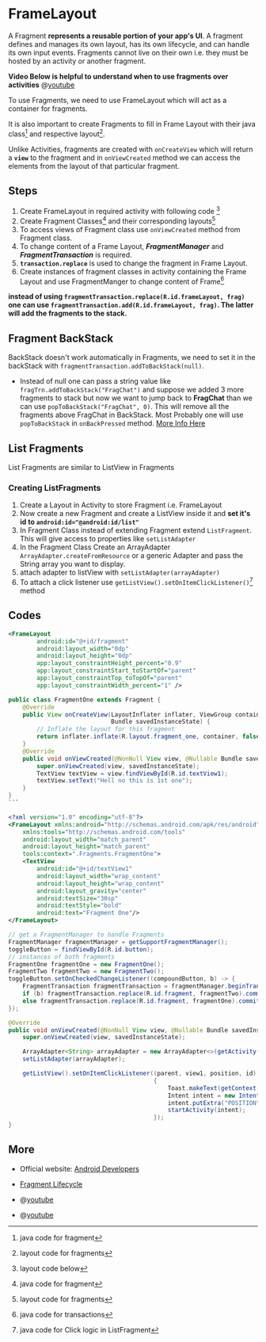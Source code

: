 
# FrameLayout

A Fragment **represents a reusable portion of your app's UI**. A fragment defines and manages its own layout, has its own lifecycle, and can handle its own input events. Fragments cannot live on their own i.e. they must be hosted by an activity or another fragment.



**Video Below is helpful to understand when to use fragments over activities**
@[youtube](RS1IACnZLy4)



To use Fragments, we need to use FrameLayout which will act as a container for fragments.

It is also important to create Fragments to fill in Frame Layout with their java class[^1] and respective layout[^2]. 

Unlike Activities, fragments are created with `onCreateView` which will return a **`view`** to the fragment and in `onViewCreated` method we can access the elements from the layout of that particular fragment.

## Steps

1. Create FrameLayout in required activity with following code [^3]
2. Create Fragment Classes[^1] and their corresponding layouts[^2]
3. To access views of Fragment class use `onViewCreated` method from Fragment class.
4. To change content of a Frame Layout, ***FragmentManager*** and ***FragmentTransaction*** is required.
5. **`transaction.replace`** is used to change the fragment in Frame Layout.
6. Create instances of fragment classes in activity containing the Frame Layout and use FragmentManger to change content of Frame[^4] 

**instead of using `fragmentTransaction.replace(R.id.frameLayout, frag)` one can use `fragmentTransaction.add(R.id.frameLayout, frag)`. The latter will add the fragments to the stack.**



## Fragment BackStack

BackStack doesn't work automatically in Fragments, we need to set it in the backStack with `fragmentTransaction.addToBackStack(null)`. 

- Instead of null one can pass a string value like `fragTrn.addToBackStack("FragChat")` and suppose we added 3 more fragments to stack but now we want to jump back to **FragChat** than we can use `popToBackStack("FragChat", 0)`. This will remove all the fragments above FragChat in BackStack. Most Probably one will use `popToBackStack` in `onBackPressed` method. [More Info Here](https://stackoverflow.com/a/55024545/14276207)



## List Fragments

List Fragments are similar to ListView in Fragments



### Creating ListFragments

1. Create a Layout in Activity to store Fragment i.e. FrameLayout
2. Now create a new Fragment and create a ListView inside it and **set it's id to `android:id="@android:id/list"`** 
3. In Fragment Class instead of extending Fragment extend `ListFragment`. This will give access to properties like `setListAdapter`
4. In the Fragment Class Create an ArrayAdapter `ArrayAdapter.createFromResource` or a generic Adapter and pass the String array you want to display.
5. attach adapter to listView with `setListAdapter(arrayAdapter)`
6. To attach a click listener use `getListView().setOnItemClickListener()`[^5] method

## Codes

[^3]:layout code below

```xml
<FrameLayout
        android:id="@+id/fragment"
        android:layout_width="0dp"
        android:layout_height="0dp"
        app:layout_constraintHeight_percent="0.9"
        app:layout_constraintStart_toStartOf="parent"
        app:layout_constraintTop_toTopOf="parent"
        app:layout_constraintWidth_percent="1" />
```

[^1]: java code for fragment
~~~java
public class FragmentOne extends Fragment {
    @Override
    public View onCreateView(LayoutInflater inflater, ViewGroup container,
                             Bundle savedInstanceState) {
        // Inflate the layout for this fragment
        return inflater.inflate(R.layout.fragment_one, container, false);
    }
    @Override
    public void onViewCreated(@NonNull View view, @Nullable Bundle savedInstanceState) {
        super.onViewCreated(view, savedInstanceState);
        TextView textView = view.findViewById(R.id.textView1);
        textView.setText("Hell no this is 1st one");
    }
}
```
~~~

[^2]:layout code for fragments
```xml
<?xml version="1.0" encoding="utf-8"?>
<FrameLayout xmlns:android="http://schemas.android.com/apk/res/android"
    xmlns:tools="http://schemas.android.com/tools"
    android:layout_width="match_parent"
    android:layout_height="match_parent"
    tools:context=".Fragments.FragmentOne">
    <TextView
        android:id="@+id/textView1"
        android:layout_width="wrap_content"
        android:layout_height="wrap_content"
        android:layout_gravity="center"
        android:textSize="30sp"
        android:textStyle="bold"
        android:text="Fragment One"/>
</FrameLayout>
```



[^4]:java code for transactions
```java
// get a FragmentManager to handle Fragments
FragmentManager fragmentManager = getSupportFragmentManager();
toggleButton = findViewById(R.id.button);
// instances of both fragments
FragmentOne fragmentOne = new FragmentOne();
FragmentTwo fragmentTwo = new FragmentTwo();
toggleButton.setOnCheckedChangeListener((compoundButton, b) -> {
    FragmentTransaction fragmentTransaction = fragmentManager.beginTransaction();
    if (b) fragmentTransaction.replace(R.id.fragment, fragmentTwo).commit();
    else fragmentTransaction.replace(R.id.fragment, fragmentOne).commit();
});
```



[^5]:java code for Click logic in ListFragment

```java
@Override
public void onViewCreated(@NonNull View view, @Nullable Bundle savedInstanceState) {
    super.onViewCreated(view, savedInstanceState);

    ArrayAdapter<String> arrayAdapter = new ArrayAdapter<>(getActivity(),                                                android.R.layout.simple_list_item_1, 													   getResources().getStringArray(R.array.countries));
    setListAdapter(arrayAdapter);

    getListView().setOnItemClickListener((parent, view1, position, id) ->
                                         {
                                             Toast.makeText(getContext(), "" + position,													Toast.LENGTH_SHORT).show();
                                             Intent intent = new Intent(getActivity(), 														Activity2.class);
                                             intent.putExtra("POSITION", position);
                                             startActivity(intent);
                                         });
}
```



## More

- Official website: [Android Developers](https://developer.android.com/guide/fragments)

- [Fragment Lifecycle](https://www.geeksforgeeks.org/fragment-lifecycle-in-android/)

- @[youtube](vAI7RSPxOA)

- @[youtube](WVPH48lUzGY)